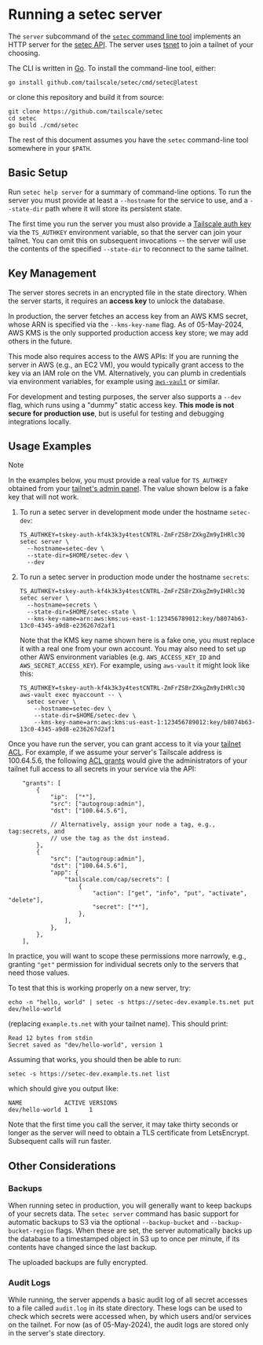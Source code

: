 # Running a setec server

The `server` subcommand of the [`setec` command line tool][cli] implements an
HTTP server for the [setec API](./api.md). The server uses [tsnet][tsnet] to
join a tailnet of your choosing.

The CLI is written in [Go]. To install the command-line tool, either:

```shell
go install github.com/tailscale/setec/cmd/setec@latest
```

or clone this repository and build it from source:

```shell
git clone https://github.com/tailscale/setec
cd setec
go build ./cmd/setec
```

The rest of this document assumes you have the `setec` command-line tool
somewhere in your `$PATH`.

## Basic Setup

Run `setec help server` for a summary of command-line options. To run the
server you must provide at least a `--hostname` for the service to use, and a
`--state-dir` path where it will store its persistent state.

The first time you run the server you must also provide a [Tailscale auth
key][tsauth] via the `TS_AUTHKEY` environment variable, so that the server can
join your tailnet. You can omit this on subsequent invocations -- the server
will use the contents of the specified `--state-dir` to reconnect to the same
tailnet.

## Key Management

The server stores secrets in an encrypted file in the state directory. When the
server starts, it requires an **access key** to unlock the database.

In production, the server fetches an access key from an AWS KMS secret, whose
ARN is specified via the `--kms-key-name` flag. As of 05-May-2024, AWS KMS is
the only supported production access key store; we may add others in the
future.

This mode also requires access to the AWS APIs: If you are running the server
in AWS (e.g., an EC2 VM), you would typically grant access to the key via an
IAM role on the VM. Alternatively, you can plumb in credentials via environment
variables, for example using [`aws-vault`][awsvault] or similar.

For development and testing purposes, the server also supports a `--dev` flag,
which runs using a "dummy" static access key. **This mode is not secure for
production use**, but is useful for testing and debugging integrations locally.

## Usage Examples

> [!NOTE]
> In the examples below, you must provide a real value for `TS_AUTHKEY`
> obtained from your [tailnet's admin panel][admin-keys]. The value shown below
> is a fake key that will not work.

1. To run a setec server in development mode under the hostname `setec-dev`:

    ```shell
    TS_AUTHKEY=tskey-auth-kf4k3k3y4testCNTRL-ZmFrZSBrZXkgZm9yIHRlc3Q setec server \
      --hostname=setec-dev \
      --state-dir=$HOME/setec-dev \
      --dev
    ```

2. To run a setec server in production mode under the hostname `secrets`:

    ```shell
    TS_AUTHKEY=tskey-auth-kf4k3k3y4testCNTRL-ZmFrZSBrZXkgZm9yIHRlc3Q setec server \
      --hostname=secrets \
      --state-dir=$HOME/setec-state \
      --kms-key-name=arn:aws:kms:us-east-1:123456789012:key/b8074b63-13c0-4345-a9d8-e236267d2af1
    ```

    Note that the KMS key name shown here is a fake one, you must replace it
    with a real one from your own account. You may also need to set up other
    AWS environment variables (e.g. `AWS_ACCESS_KEY_ID` and
    `AWS_SECRET_ACCESS_KEY`).  For example, using `aws-vault` it might look
    like this:

    ```shell
    TS_AUTHKEY=tskey-auth-kf4k3k3y4testCNTRL-ZmFrZSBrZXkgZm9yIHRlc3Q aws-vault exec myaccount -- \
      setec server \
        --hostname=setec-dev \
        --state-dir=$HOME/setec-dev \
        --kms-key-name=arn:aws:kms:us-east-1:123456789012:key/b8074b63-13c0-4345-a9d8-e236267d2af1
    ```

Once you have run the server, you can grant access to it via your [tailnet
ACL][acl]. For example, if we assume your server's Tailscale address is
100.64.5.6, the following [ACL grants][grant] would give the administrators of
your tailnet full access to all secrets in your service via the API:


```hujson
    "grants": [
        {
            "ip":  ["*"],
            "src": ["autogroup:admin"],
            "dst": ["100.64.5.6"],

            // Alternatively, assign your node a tag, e.g., tag:secrets, and
            // use the tag as the dst instead.
        },
        {
            "src": ["autogroup:admin"],
            "dst": ["100.64.5.6"],
            "app": {
                "tailscale.com/cap/secrets": [
                    {
                        "action": ["get", "info", "put", "activate", "delete"],
                        "secret": ["*"],
                    },
                ],
            },
        },
    ],
```

In practice, you will want to scope these permissions more narrowly, e.g.,
granting `"get"` permission for individual secrets only to the servers that
need those values.

To test that this is working properly on a new server, try:

```shell
echo -n "hello, world" | setec -s https://setec-dev.example.ts.net put dev/hello-world
```

(replacing `example.ts.net` with your tailnet name). This should print:

```
Read 12 bytes from stdin
Secret saved as "dev/hello-world", version 1
```

Assuming that works, you should then be able to run:

```shell
setec -s https://setec-dev.example.ts.net list
```

which should give you output like:

```
NAME            ACTIVE VERSIONS
dev/hello-world 1      1
```

Note that the first time you call the server, it may take thirty seconds or
longer as the server will need to obtain a TLS certificate from LetsEncrypt.
Subsequent calls will run faster.

## Other Considerations

### Backups

When running setec in production, you will generally want to keep backups of
your secrets data. The `setec server` command has basic support for automatic
backups to S3 via the optional `--backup-bucket` and `--backup-bucket-region`
flags.  When these are set, the server automatically backs up the database to a
timestamped object in S3 up to once per minute, if its contents have changed
since the last backup.

The uploaded backups are fully encrypted.

### Audit Logs

While running, the server appends a basic audit log of all secret accesses to a
file called `audit.log` in its state directory. These logs can be used to check
which secrets were accessed when, by which users and/or services on the
tailnet.  For now (as of 05-May-2024), the audit logs are stored only in the
server's state directory.


[acl]: https://tailscale.com/kb/1018/acls
[admin-keys]: https://login.tailscale.com/admin/settings/keys
[awsvault]: https://github.com/99designs/aws-vault
[cli]: https://github.com/tailscale/setec/tree/main/cmd/setec
[go]: https://golang.org/dl
[grant]: https://tailscale.com/kb/1324/acl-grants
[tsauth]: https://tailscale.com/kb/1085/auth-keys
[tsnet]: https://godoc.org/tailscale.com/tsnet
